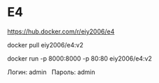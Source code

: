 # E4

https://hub.docker.com/r/eiy2006/e4

docker pull eiy2006/e4:v2

docker run -p 8000:8000 -p 80:80 eiy2006/e4:v2

Логин: admin  
Пароль: admin
